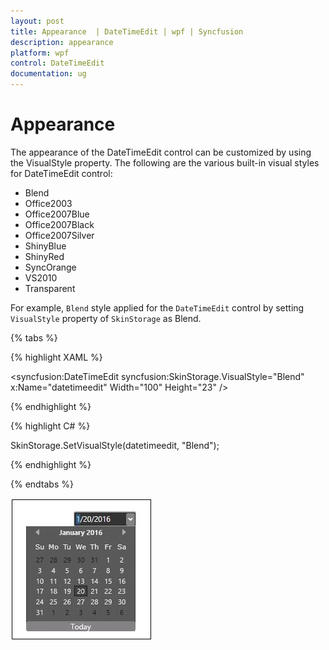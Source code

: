```yaml
---
layout: post
title: Appearance  | DateTimeEdit | wpf | Syncfusion 
description: appearance     
platform: wpf
control: DateTimeEdit
documentation: ug
---
```


# Appearance     

The appearance of the DateTimeEdit control can be customized by using the VisualStyle property. The following are the various built-in visual styles for DateTimeEdit control:

* Blend
* Office2003
* Office2007Blue
* Office2007Black
* Office2007Silver
* ShinyBlue
* ShinyRed
* SyncOrange
* VS2010
* Transparent

For example, `Blend` style applied for the `DateTimeEdit` control by setting `VisualStyle` property of `SkinStorage` as Blend.

{% tabs %}

{% highlight XAML %}

<syncfusion:DateTimeEdit syncfusion:SkinStorage.VisualStyle="Blend" x:Name="datetimeedit" Width="100" Height="23" />

{% endhighlight %}

{% highlight C# %}

SkinStorage.SetVisualStyle(datetimeedit, "Blend");

{% endhighlight %}

{% endtabs %}

![](appearance-images/blend.jpeg)